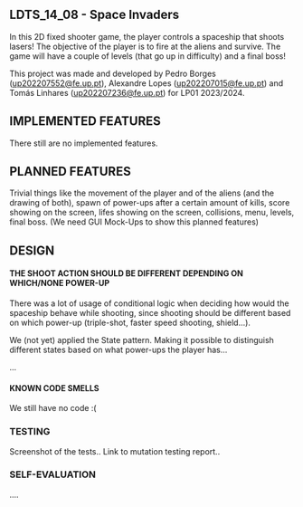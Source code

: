## LDTS_14_08 - Space Invaders

In this 2D fixed shooter game, the player controls a spaceship that shoots lasers!
The objective of the player is to fire at the aliens and survive. The game will have a couple of levels (that go up in difficulty) and a final boss!

This project was made and developed by Pedro Borges (up202207552@fe.up.pt), Alexandre Lopes (up202207015@fe.up.pt) and Tomás Linhares (up202207236@fe.up.pt) for LP01 2023/2024.

## IMPLEMENTED FEATURES 

There still are no implemented features.

## PLANNED FEATURES 

Trivial things like the movement of the player and of the aliens (and the drawing of both), spawn of power-ups after a certain amount of kills, score showing on the screen, lifes showing on the screen, collisions, menu,
levels, final boss.
(We need GUI Mock-Ups to show this planned features)

## DESIGN

#### THE SHOOT ACTION SHOULD BE DIFFERENT DEPENDING ON WHICH/NONE POWER-UP

There was a lot of usage of conditional logic when deciding how would the spaceship behave while shooting, since shooting should be different based on which power-up (triple-shot, faster speed shooting, shield...). 

We (not yet) applied the State pattern. Making it possible to distinguish different states based on what power-ups the player has...

...

#### KNOWN CODE SMELLS 

We still have no code :(

### TESTING

Screenshot of the tests..
Link to mutation testing report..

### SELF-EVALUATION

....
